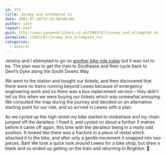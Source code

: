 ```yaml
---
id: 573
title: Jeremy and attempted to
date: 2003-07-30T13:56:00+00:00
author: jane
layout: post
guid: http://www.janeandrichard.co.uk/2003/07/jeremy_and_attempted_to
permalink: /2003/07/jeremy_and_attempted_to/
categories:
  - General
---
```

Jeremy and I attempted to go on [another bike ride today](http://www.janeandrichard.co.uk/2003/07/today_jeremy_and_attempted) but it was not to be. The plan was to get the train to Southease and then cycle back to Devil&#8217;s Dyke along the South Downs Way. 

We went to the station and bought our tickets, and then discovered that there were no trains running beyond Lewes because of emergency engineering work and so there was a bus replacement service &#8211; they didn&#8217;t tell us this when we were buying our tickets which was somewhat annoying. We consulted the map during the journey and decided on an alternative starting point for our ride, and so arrived in Lewes with a plan.

As we cycled up the high street my bike started to misbehave and my chain jumped off the deraileur. I fixed it, and cycled on about a further 5 metres before it came off again, this time with the deraileur being in a really odd position. It looked like there was a fracture in a piece of metal which attached it to the bike, and after only a gentle movement it snapped into two pieces. Bah! We took a quick look around Lewes for a bike shop, but drew a blank and so ended up getting on the train and returning to Brighton. 🙁